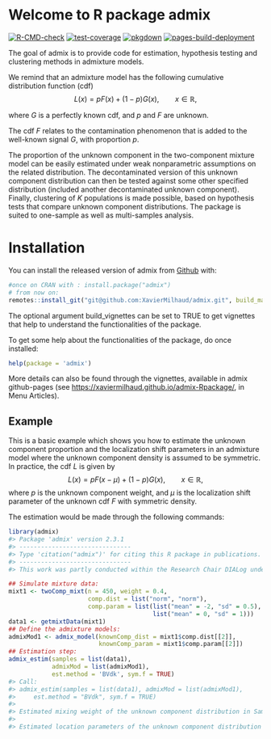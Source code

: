 
<!-- README.md is generated from README.Rmd. Please edit that file -->

# Welcome to R package admix

<!-- badges: start -->

[![R-CMD-check](https://github.com/XavierMilhaud/admix-Rpackage/actions/workflows/R-CMD-check.yaml/badge.svg)](https://github.com/XavierMilhaud/admix/actions/workflows/R-CMD-check.yaml)
[![test-coverage](https://github.com/XavierMilhaud/admix-Rpackage/actions/workflows/test-coverage.yaml/badge.svg)](https://github.com/XavierMilhaud/admix/actions/workflows/test-coverage.yaml)
[![pkgdown](https://github.com/XavierMilhaud/admix-Rpackage/actions/workflows/pkgdown.yaml/badge.svg)](https://github.com/XavierMilhaud/admix/actions/workflows/pkgdown.yaml)
[![pages-build-deployment](https://github.com/XavierMilhaud/admix-Rpackage/actions/workflows/pages/pages-build-deployment/badge.svg)](https://github.com/XavierMilhaud/admix-Rpackage/actions/workflows/pages/pages-build-deployment)

The goal of admix is to provide code for estimation, hypothesis testing
and clustering methods in admixture models.

We remind that an admixture model has the following cumulative
distribution function (cdf) $$
  L(x) = pF(x) + (1-p)G(x), \qquad x \in \mathbb{R},
$$

where $G$ is a perfectly known cdf, and $p$ and $F$ are unknown.

The cdf $F$ relates to the contamination phenomenon that is added to the
well-known signal $G$, with proportion $p$.

The proportion of the unknown component in the two-component mixture
model can be easily estimated under weak nonparametric assumptions on
the related distribution. The decontaminated version of this unknown
component distribution can then be tested against some other specified
distribution (included another decontaminated unknown component).
Finally, clustering of $K$ populations is made possible, based on
hypothesis tests that compare unknown component distributions. The
package is suited to one-sample as well as multi-samples analysis.

# Installation

<!-- You can install the released version of admix from [CRAN](https://CRAN.R-project.org) with: -->

You can install the released version of admix from
[Github](https://github.com/XavierMilhaud/admix-Rpackage) with:

``` r
#once on CRAN with : install.package("admix")
# from now on:
remotes::install_git("git@github.com:XavierMilhaud/admix.git", build_manual = TRUE, build_vignettes = TRUE)
```

The optional argument build_vignettes can be set to TRUE to get
vignettes that help to understand the functionalities of the package.

To get some help about the functionalities of the package, do once
installed:

``` r
help(package = 'admix')
```

More details can also be found through the vignettes, available in admix
github-pages (see <https://xaviermilhaud.github.io/admix-Rpackage/>, in Menu
Articles).

## Example

This is a basic example which shows you how to estimate the unknown
component proportion and the localization shift parameters in an
admixture model where the unknown component density is assumed to be
symmetric. In practice, the cdf $L$ is given by $$
L(x) = p F(x-\mu) + (1-p) G(x), \qquad x \in \mathbb{R},
$$ where $p$ is the unknown component weight, and $\mu$ is the
localization shift parameter of the unknown cdf $F$ with symmetric
density.

The estimation would be made through the following commands:

``` r
library(admix)
#> Package 'admix' version 2.3.1
#> -------------------------------
#> Type 'citation("admix")' for citing this R package in publications.
#> -------------------------------
#> This work was partly conducted within the Research Chair DIALog under the aegis of the Risk Foundation, an initiative by CNP Assurances.
```

``` r
## Simulate mixture data:
mixt1 <- twoComp_mixt(n = 450, weight = 0.4,
                      comp.dist = list("norm", "norm"),
                      comp.param = list(list("mean" = -2, "sd" = 0.5),
                                        list("mean" = 0, "sd" = 1)))
data1 <- getmixtData(mixt1)
## Define the admixture models:
admixMod1 <- admix_model(knownComp_dist = mixt1$comp.dist[[2]],
                         knownComp_param = mixt1$comp.param[[2]])
## Estimation step:
admix_estim(samples = list(data1),
            admixMod = list(admixMod1),
            est.method = 'BVdk', sym.f = TRUE)
#> Call:
#> admix_estim(samples = list(data1), admixMod = list(admixMod1), 
#>     est.method = "BVdk", sym.f = TRUE)
#> 
#> Estimated mixing weight of the unknown component distribution in Sample 1: 0.4
#> 
#> Estimated location parameters of the unknown component distribution in Sample 1: -2.09
```

<!-- badges: end -->

